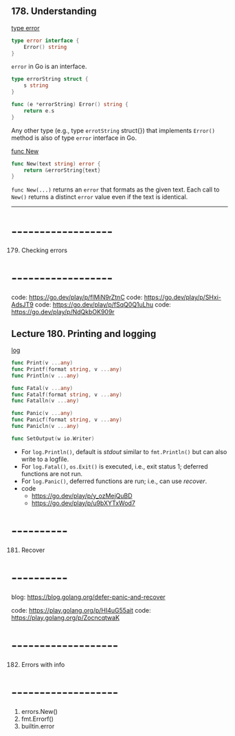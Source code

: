 ## 178. Understanding

[type error](https://pkg.go.dev/builtin#error)
```go
type error interface {
	Error() string
}
```
`error` in Go is an interface.

```go
type errorString struct {
	s string
}
```

```go
func (e *errorString) Error() string {
	return e.s
}
```
Any other type (e.g., type `errotString` struct{}) that implements `Error()` method is also of type `error` interface in Go.

[func New](https://pkg.go.dev/errors#New)
```go
func New(text string) error {
	return &errorString{text}
}
```
`func New(...)` returns an `error` that formats as the given text. Each call to `New()` returns a distinct `error` value even if the text is identical.

***

# ------------------
179. Checking errors
# ------------------

code: https://go.dev/play/p/flMiN9rZtnC
code: https://go.dev/play/p/SHxi-AdsJT9
code: https://go.dev/play/p/fSqQ0Q1uLhu
code: https://go.dev/play/p/NdQkbOK909r

## Lecture 180. Printing and logging

[log](https://pkg.go.dev/log#pkg-index)
```go
func Print(v ...any)
func Printf(format string, v ...any)
func Println(v ...any)

func Fatal(v ...any)
func Fatalf(format string, v ...any)
func Fatalln(v ...any)

func Panic(v ...any)
func Panicf(format string, v ...any)
func Panicln(v ...any)

func SetOutput(w io.Writer)
```
* For `log.Println()`, default is *stdout* similar to `fmt.Println()` but can also write to a logfile.
* For  `log.Fatal()`, `os.Exit()` is executed, i.e., exit status 1; deferred functions are not run.
* For `log.Panic()`, deferred functions are run; i.e., can use *recover*.
* code
  - https://go.dev/play/p/y_ozMejQuBD
  - https://go.dev/play/p/u9bXYTxWod7

# ----------
181. Recover
# ----------

blog: https://blog.golang.org/defer-panic-and-recover

code: https://play.golang.org/p/HI4uG55ait
code: https://play.golang.org/p/ZocncqtwaK

# -------------------
182. Errors with info
# -------------------

1. errors.New()
2. fmt.Errorf()
3. builtin.error
